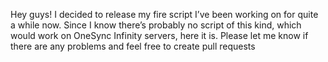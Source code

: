 Hey guys! I decided to release my fire script I’ve been working on for quite a while now. Since I know there’s probably no script of this kind, which would work on OneSync Infinity servers, here it is. Please let me know if there are any problems and feel free to create pull requests

